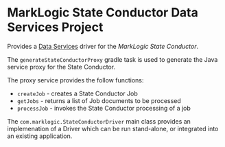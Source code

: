 # MarkLogic State Conductor Data Services Project

Provides a [Data Services](http://docs.marklogic.com/guide/java/DataServices) driver for the _MarkLogic State Conductor_.

The `generateStateConductorProxy` gradle task is used to generate the Java service proxy for the State Conductor.

The proxy service provides the follow functions:
* `createJob` - creates a State Conductor Job
* `getJobs` - returns a list of Job documents to be processed
* `processJob` - invokes the State Conductor processing of a job

The `com.marklogic.StateConductorDriver` main class provides an implemenation of a Driver which can be run stand-alone, or integrated into an existing application.

